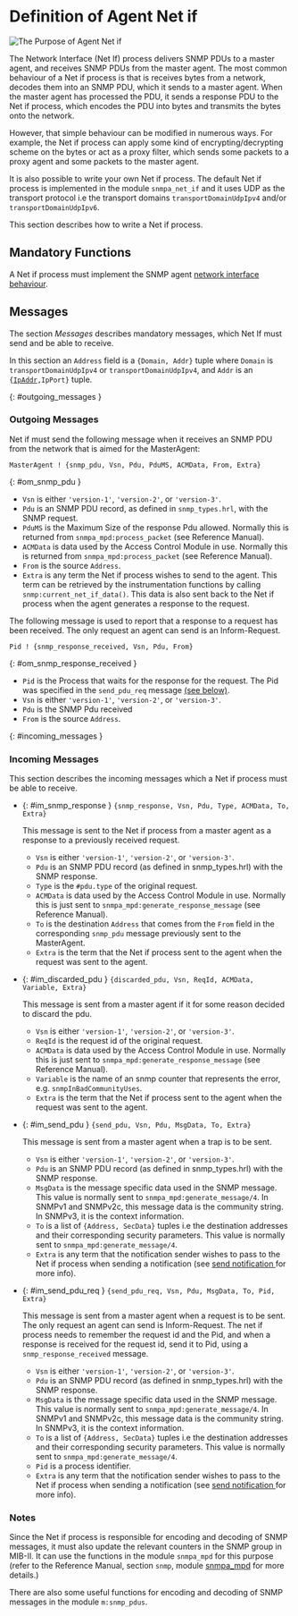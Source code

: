 <!--
%CopyrightBegin%

Copyright Ericsson AB 2023. All Rights Reserved.

Licensed under the Apache License, Version 2.0 (the "License");
you may not use this file except in compliance with the License.
You may obtain a copy of the License at

    http://www.apache.org/licenses/LICENSE-2.0

Unless required by applicable law or agreed to in writing, software
distributed under the License is distributed on an "AS IS" BASIS,
WITHOUT WARRANTIES OR CONDITIONS OF ANY KIND, either express or implied.
See the License for the specific language governing permissions and
limitations under the License.

%CopyrightEnd%
-->
# Definition of Agent Net if

![The Purpose of Agent Net if](assets/snmp_agent_netif_1.gif "The Purpose of Agent Net if")

The Network Interface (Net If) process delivers SNMP PDUs to a master agent, and
receives SNMP PDUs from the master agent. The most common behaviour of a Net if
process is that is receives bytes from a network, decodes them into an SNMP PDU,
which it sends to a master agent. When the master agent has processed the PDU,
it sends a response PDU to the Net if process, which encodes the PDU into bytes
and transmits the bytes onto the network.

However, that simple behaviour can be modified in numerous ways. For example,
the Net if process can apply some kind of encrypting/decrypting scheme on the
bytes or act as a proxy filter, which sends some packets to a proxy agent and
some packets to the master agent.

It is also possible to write your own Net if process. The default Net if process
is implemented in the module `snmpa_net_if` and it uses UDP as the transport
protocol i.e the transport domains `transportDomainUdpIpv4` and/or
`transportDomainUdpIpv6`.

This section describes how to write a Net if process.

## Mandatory Functions

A Net if process must implement the SNMP agent
[network interface behaviour](`m:snmpa_network_interface`).

## Messages

The section _Messages_ describes mandatory messages, which Net If must send and
be able to receive.

In this section an `Address` field is a `{Domain, Addr}` tuple where `Domain` is
`transportDomainUdpIpv4` or `transportDomainUdpIpv4`, and `Addr` is an
`{`[`IpAddr`](`t:inet:ip_address/0`)`,IpPort}` tuple.

[](){: #outgoing_messages }

### Outgoing Messages

Net if must send the following message when it receives an SNMP PDU from the
network that is aimed for the MasterAgent:

```text
MasterAgent ! {snmp_pdu, Vsn, Pdu, PduMS, ACMData, From, Extra}
```

{: #om_snmp_pdu }

- `Vsn` is either `'version-1'`, `'version-2'`, or `'version-3'`.
- `Pdu` is an SNMP PDU record, as defined in `snmp_types.hrl`, with the SNMP
  request.
- `PduMS` is the Maximum Size of the response Pdu allowed. Normally this is
  returned from `snmpa_mpd:process_packet` (see Reference Manual).
- `ACMData` is data used by the Access Control Module in use. Normally this is
  returned from `snmpa_mpd:process_packet` (see Reference Manual).
- `From` is the source `Address`.
- `Extra` is any term the Net if process wishes to send to the agent. This term
  can be retrieved by the instrumentation functions by calling
  `snmp:current_net_if_data()`. This data is also sent back to the Net if
  process when the agent generates a response to the request.

The following message is used to report that a response to a request has been
received. The only request an agent can send is an Inform-Request.

```text
Pid ! {snmp_response_received, Vsn, Pdu, From}
```

{: #om_snmp_response_received }

- `Pid` is the Process that waits for the response for the request. The Pid was
  specified in the `send_pdu_req` message
  [(see below)](snmp_agent_netif.md#im_send_pdu_req).
- `Vsn` is either `'version-1'`, `'version-2'`, or `'version-3'`.
- `Pdu` is the SNMP Pdu received
- `From` is the source `Address`.

[](){: #incoming_messages }

### Incoming Messages

This section describes the incoming messages which a Net if process must be able
to receive.

- [](){: #im_snmp_response }
  `{snmp_response, Vsn, Pdu, Type, ACMData, To, Extra}`

  This message is sent to the Net if process from a master agent as a response
  to a previously received request.

  - `Vsn` is either `'version-1'`, `'version-2'`, or `'version-3'`.
  - `Pdu` is an SNMP PDU record (as defined in snmp_types.hrl) with the SNMP
    response.
  - `Type` is the `#pdu.type` of the original request.
  - `ACMData` is data used by the Access Control Module in use. Normally this is
    just sent to `snmpa_mpd:generate_response_message` (see Reference Manual).
  - `To` is the destination `Address` that comes from the `From` field in the
    corresponding `snmp_pdu` message previously sent to the MasterAgent.
  - `Extra` is the term that the Net if process sent to the agent when the
    request was sent to the agent.

- [](){: #im_discarded_pdu }
  `{discarded_pdu, Vsn, ReqId, ACMData, Variable, Extra}`

  This message is sent from a master agent if it for some reason decided to
  discard the pdu.

  - `Vsn` is either `'version-1'`, `'version-2'`, or `'version-3'`.
  - `ReqId` is the request id of the original request.
  - `ACMData` is data used by the Access Control Module in use. Normally this is
    just sent to `snmpa_mpd:generate_response_message` (see Reference Manual).
  - `Variable` is the name of an snmp counter that represents the error, e.g.
    `snmpInBadCommunityUses`.
  - `Extra` is the term that the Net if process sent to the agent when the
    request was sent to the agent.

- [](){: #im_send_pdu } `{send_pdu, Vsn, Pdu, MsgData, To, Extra}`

  This message is sent from a master agent when a trap is to be sent.

  - `Vsn` is either `'version-1'`, `'version-2'`, or `'version-3'`.
  - `Pdu` is an SNMP PDU record (as defined in snmp_types.hrl) with the SNMP
    response.
  - `MsgData` is the message specific data used in the SNMP message. This value
    is normally sent to `snmpa_mpd:generate_message/4`. In SNMPv1 and SNMPv2c,
    this message data is the community string. In SNMPv3, it is the context
    information.
  - `To` is a list of `{Address, SecData}` tuples i.e the destination addresses
    and their corresponding security parameters. This value is normally sent to
    `snmpa_mpd:generate_message/4`.
  - `Extra` is any term that the notification sender wishes to pass to the Net
    if process when sending a notification (see
    [send notification ](`m:snmpa#send_notification2`)for more info).

- [](){: #im_send_pdu_req } `{send_pdu_req, Vsn, Pdu, MsgData, To, Pid, Extra}`

  This message is sent from a master agent when a request is to be sent. The
  only request an agent can send is Inform-Request. The net if process needs to
  remember the request id and the Pid, and when a response is received for the
  request id, send it to Pid, using a `snmp_response_received` message.

  - `Vsn` is either `'version-1'`, `'version-2'`, or `'version-3'`.
  - `Pdu` is an SNMP PDU record (as defined in snmp_types.hrl) with the SNMP
    response.
  - `MsgData` is the message specific data used in the SNMP message. This value
    is normally sent to `snmpa_mpd:generate_message/4`. In SNMPv1 and SNMPv2c,
    this message data is the community string. In SNMPv3, it is the context
    information.
  - `To` is a list of `{Address, SecData}` tuples i.e the destination addresses
    and their corresponding security parameters. This value is normally sent to
    `snmpa_mpd:generate_message/4`.
  - `Pid` is a process identifier.
  - `Extra` is any term that the notification sender wishes to pass to the Net
    if process when sending a notification (see
    [send notification ](`m:snmpa#send_notification2`)for more info).

### Notes

Since the Net if process is responsible for encoding and decoding of SNMP
messages, it must also update the relevant counters in the SNMP group in MIB-II.
It can use the functions in the module `snmpa_mpd` for this purpose (refer to
the Reference Manual, section `snmp`, module [snmpa_mpd](`m:snmp_pdus`) for more
details.)

There are also some useful functions for encoding and decoding of SNMP messages
in the module `m:snmp_pdus`.
